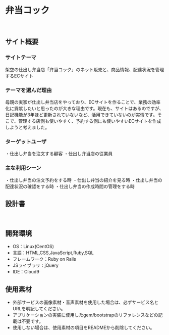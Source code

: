 # 弁当コック
​
## サイト概要
### サイトテーマ
架空の仕出し弁当店「弁当コック」のネット販売と、商品情報、配達状況を管理するECサイト

### テーマを選んだ理由
母親の実家が仕出し弁当店をやっており、ECサイトを作ることで、業務の効率化に貢献したいと思ったのが大きな理由です。現在も、サイトはあるのですが、日記機能が3年ほど更新されていないなど、活用できていないのが実情です。そこで、管理する店側も使いやすく、予約する側にも使いやすいECサイトを作成しようと考えました。
​
### ターゲットユーザ
・仕出し弁当を注文する顧客
・仕出し弁当店の従業員
​
### 主な利用シーン
・仕出し弁当の注文予約をする時
・仕出し弁当の紹介を見る時
・仕出し弁当の配達状況の確認をする時
・仕出し弁当の作成時間の管理をする時
​
## 設計書

​
## 開発環境
- OS：Linux(CentOS)
- 言語：HTML,CSS,JavaScript,Ruby,SQL
- フレームワーク：Ruby on Rails
- JSライブラリ：jQuery
- IDE：Cloud9
​
## 使用素材
- 外部サービスの画像素材・音声素材を使用した場合は、必ずサービス名とURLを明記してください。
- アプリケーションの実装に使用したgem/bootstrapのリファレンスなどの記載は不要です。
- 使用しない場合は、使用素材の項目をREADMEから削除してください。